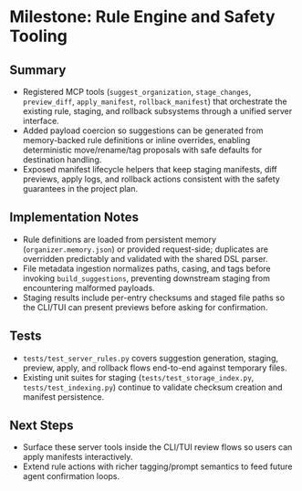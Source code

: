 # Milestone: Rule Engine and Safety Tooling

## Summary
- Registered MCP tools (`suggest_organization`, `stage_changes`, `preview_diff`,
  `apply_manifest`, `rollback_manifest`) that orchestrate the existing rule,
  staging, and rollback subsystems through a unified server interface.
- Added payload coercion so suggestions can be generated from memory-backed rule
  definitions or inline overrides, enabling deterministic move/rename/tag
  proposals with safe defaults for destination handling.
- Exposed manifest lifecycle helpers that keep staging manifests, diff previews,
  apply logs, and rollback actions consistent with the safety guarantees in the
  project plan.

## Implementation Notes
- Rule definitions are loaded from persistent memory (`organizer.memory.json`) or
  provided request-side; duplicates are overridden predictably and validated with
  the shared DSL parser.
- File metadata ingestion normalizes paths, casing, and tags before invoking
  `build_suggestions`, preventing downstream staging from encountering malformed
  payloads.
- Staging results include per-entry checksums and staged file paths so the CLI/TUI
  can present previews before asking for confirmation.

## Tests
- `tests/test_server_rules.py` covers suggestion generation, staging, preview,
  apply, and rollback flows end-to-end against temporary files.
- Existing unit suites for staging (`tests/test_storage_index.py`,
  `tests/test_indexing.py`) continue to validate checksum creation and manifest
  persistence.

## Next Steps
- Surface these server tools inside the CLI/TUI review flows so users can apply
  manifests interactively.
- Extend rule actions with richer tagging/prompt semantics to feed future agent
  confirmation loops.

